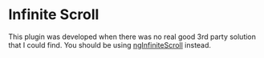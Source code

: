 # Infinite Scroll

This plugin was developed when there was no real good 3rd party solution that I could find.  You should be using [ngInfiniteScroll](http://binarymuse.github.io/ngInfiniteScroll/) instead.